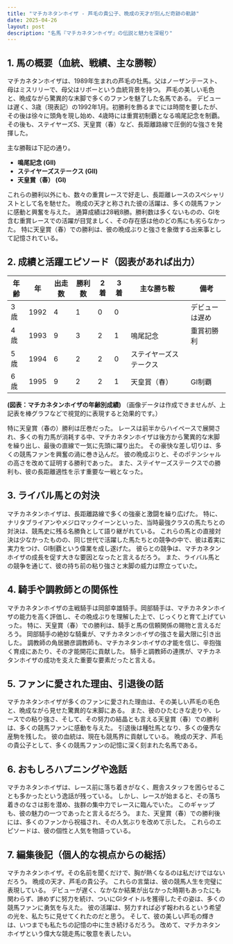 ```yaml
---
title: "マチカネタンホイザ - 芦毛の貴公子、晩成の天才が刻んだ奇跡の軌跡"
date: 2025-04-26
layout: post
description: "名馬『マチカネタンホイザ』の伝説と魅力を深堀り"
---
```


## 1. 馬の概要（血統、戦績、主な勝鞍）

マチカネタンホイザは、1989年生まれの芦毛の牡馬。父はノーザンテースト、母はミスリリーで、母父はリボーという血統背景を持つ。  芦毛の美しい毛色と、晩成ながら驚異的な末脚で多くのファンを魅了した名馬である。  デビューは遅く、3歳（現表記）の1992年1月。初勝利を飾るまでには時間を要したが、その後は徐々に頭角を現し始め、4歳時には重賞初制覇となる鳴尾記念を制覇。  その後も、ステイヤーズS、天皇賞（春）など、長距離路線で圧倒的な強さを発揮した。

主な勝鞍は下記の通り。

* **鳴尾記念 (GII)**
* **ステイヤーズステークス (GII)**
* **天皇賞（春） (GI)**

これらの勝利以外にも、数々の重賞レースで好走し、長距離レースのスペシャリストとして名を馳せた。  晩成の天才と称された彼の活躍は、多くの競馬ファンに感動と興奮を与えた。  通算成績は28戦8勝。勝利数は多くないものの、GIを含む重賞レースでの活躍が目覚ましく、その存在感は他のどの馬にも劣らなかった。  特に天皇賞（春）での勝利は、彼の晩成ぶりと強さを象徴する出来事として記憶されている。


## 2. 成績と活躍エピソード（図表があれば出力）


| 年齢 | 年 | 出走数 | 勝利数 | 2着 | 3着 | 主な勝ち鞍 | 備考 |
|---|---|---|---|---|---|---|---|
| 3歳 | 1992 | 4 | 1 | 0 | 0 |  | デビューは遅め |
| 4歳 | 1993 | 9 | 3 | 2 | 1 | 鳴尾記念 | 重賞初勝利 |
| 5歳 | 1994 | 6 | 2 | 2 | 0 | ステイヤーズステークス |  |
| 6歳 | 1995 | 9 | 2 | 2 | 1 | 天皇賞（春） | GI制覇 |


**(図表：マチカネタンホイザの年齢別成績)**  （画像データは作成できませんが、上記表を棒グラフなどで視覚的に表現すると効果的です。）

特に天皇賞（春の）勝利は圧巻だった。  レースは前半からハイペースで展開され、多くの有力馬が消耗する中、マチカネタンホイザは後方から驚異的な末脚を繰り出し、最後の直線で一気に先頭に躍り出た。  その豪快な差し切りは、多くの競馬ファンを興奮の渦に巻き込んだ。  彼の晩成ぶりと、そのポテンシャルの高さを改めて証明する勝利であった。  また、ステイヤーズステークスでの勝利も、彼の長距離適性を示す重要な一戦となった。


## 3. ライバル馬との対決

マチカネタンホイザは、長距離路線で多くの強豪と激闘を繰り広げた。  特に、ナリタブライアンやメジロマックイーンといった、当時最強クラスの馬たちとの対決は、競馬史に残る名勝負として語り継がれている。  これらの馬との直接対決は少なかったものの、同じ世代で活躍した馬たちとの競争の中で、彼は着実に実力をつけ、GI制覇という偉業を成し遂げた。  彼らとの競争は、マチカネタンホイザの成長を促す大きな要因となったと言えるだろう。  また、ライバル馬との競争を通じて、彼の持ち前の粘り強さと末脚の威力は際立っていた。


## 4. 騎手や調教師との関係性

マチカネタンホイザの主戦騎手は岡部幸雄騎手。岡部騎手は、マチカネタンホイザの能力を高く評価し、その晩成ぶりを理解した上で、じっくりと育て上げていった。  特に、天皇賞（春）での勝利は、騎手と馬の信頼関係の賜物と言えるだろう。  岡部騎手の絶妙な騎乗が、マチカネタンホイザの強さを最大限に引き出した。  調教師の角居勝彦調教師も、マチカネタンホイザの才能を信じ、辛抱強く育成にあたり、その才能開花に貢献した。  騎手と調教師の連携が、マチカネタンホイザの成功を支えた重要な要素だったと言える。


## 5. ファンに愛された理由、引退後の話

マチカネタンホイザが多くのファンに愛された理由は、その美しい芦毛の毛色と、晩成ながら見せた驚異的な末脚にある。  また、彼のひたむきな走りや、レースでの粘り強さ、そして、その努力の結晶とも言える天皇賞（春）での勝利は、多くの競馬ファンに感動を与えた。  引退後は種牡馬となり、多くの優秀な産駒を残した。  彼の血統は、現在も競馬界に貢献している。  晩成の天才、芦毛の貴公子として、多くの競馬ファンの記憶に深く刻まれた名馬である。


## 6. おもしろハプニングや逸話

マチカネタンホイザは、レース前に落ち着きがなく、厩舎スタッフを困らせることも多かったという逸話が残っている。  しかし、レースが始まると、その落ち着きのなさは影を潜め、抜群の集中力でレースに臨んでいた。  このギャップも、彼の魅力の一つであったと言えるだろう。  また、天皇賞（春）での勝利後には、多くのファンから祝福され、その人気ぶりを改めて示した。  これらのエピソードは、彼の個性と人気を物語っている。


## 7. 編集後記（個人的な視点からの総括）

マチカネタンホイザ。その名前を聞くだけで、胸が熱くなるのは私だけではないだろう。  晩成の天才、芦毛の貴公子。  これらの言葉は、彼の競馬人生を完璧に表現している。  デビューが遅く、なかなか結果が出なかった時期もあったにも関わらず、諦めずに努力を続け、ついにGIタイトルを獲得したその姿は、多くの競馬ファンに勇気を与えた。  彼の活躍は、努力すれば必ず報われるという希望の光を、私たちに見せてくれたのだと思う。  そして、彼の美しい芦毛の輝きは、いつまでも私たちの記憶の中に生き続けるだろう。  改めて、マチカネタンホイザという偉大な競走馬に敬意を表したい。
